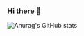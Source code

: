### Hi there 👋

![Anurag's GitHub stats](https://github-readme-stats.vercel.app/api?username=MarcusPeixe&show_icons=true&theme=radical)

<!--
**MarcusPeixe/MarcusPeixe** is a ✨ _special_ ✨ repository because its `README.md` (this file) appears on your GitHub profile.

Here are some ideas to get you started:

- 🔭 I’m currently working on ...
- 🌱 I’m currently learning ...
- 👯 I’m looking to collaborate on ...
- 🤔 I’m looking for help with ...
- 💬 Ask me about ...
- 📫 How to reach me: ...
- 😄 Pronouns: ...
- ⚡ Fun fact: ...
-->
